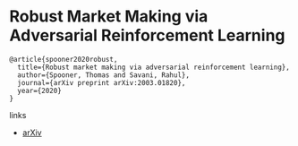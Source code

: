 # Robust Market Making via Adversarial Reinforcement Learning
```
@article{spooner2020robust,
  title={Robust market making via adversarial reinforcement learning},
  author={Spooner, Thomas and Savani, Rahul},
  journal={arXiv preprint arXiv:2003.01820},
  year={2020}
}
```

links
- [arXiv](https://arxiv.org/abs/2003.01820)
